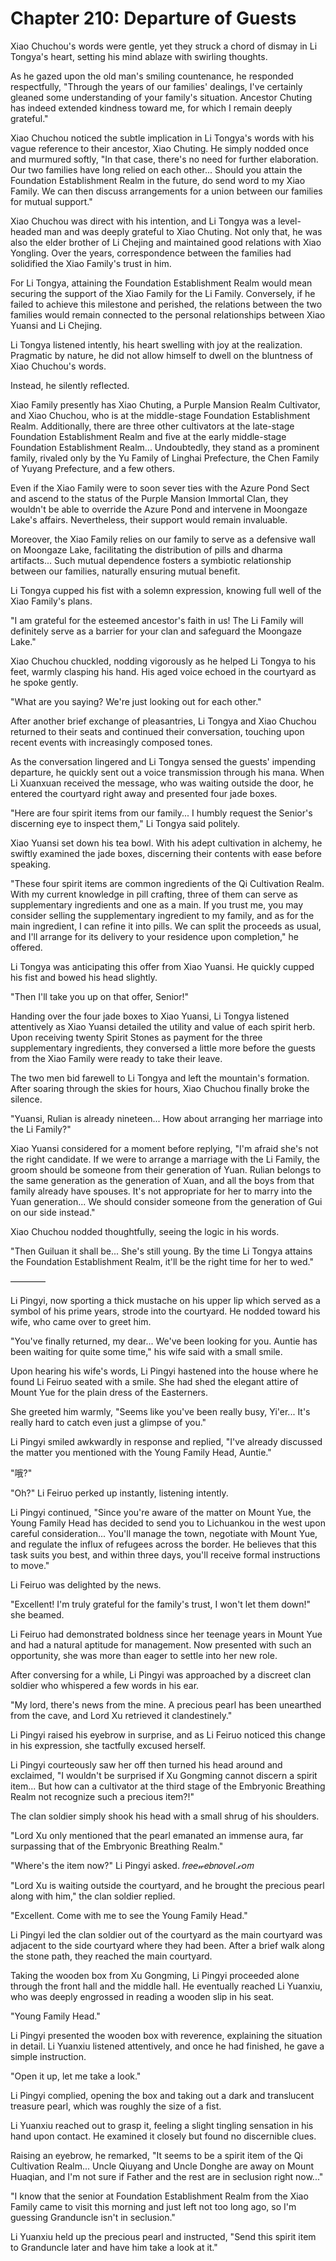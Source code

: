 # Chapter 210: Departure of Guests

Xiao Chuchou's words were gentle, yet they struck a chord of dismay in Li Tongya's heart, setting his mind ablaze with swirling thoughts.

As he gazed upon the old man's smiling countenance, he responded respectfully, "Through the years of our families' dealings, I've certainly gleaned some understanding of your family's situation. Ancestor Chuting has indeed extended kindness toward me, for which I remain deeply grateful."

Xiao Chuchou noticed the subtle implication in Li Tongya's words with his vague reference to their ancestor, Xiao Chuting. He simply nodded once and murmured softly, "In that case, there's no need for further elaboration. Our two families have long relied on each other... Should you attain the Foundation Establishment Realm in the future, do send word to my Xiao Family. We can then discuss arrangements for a union between our families for mutual support."

Xiao Chuchou was direct with his intention, and Li Tongya was a level-headed man and was deeply grateful to Xiao Chuting. Not only that, he was also the elder brother of Li Chejing and maintained good relations with Xiao Yongling. Over the years, correspondence between the families had solidified the Xiao Family's trust in him.

For Li Tongya, attaining the Foundation Establishment Realm would mean securing the support of the Xiao Family for the Li Family. Conversely, if he failed to achieve this milestone and perished, the relations between the two families would remain connected to the personal relationships between Xiao Yuansi and Li Chejing.

Li Tongya listened intently, his heart swelling with joy at the realization. Pragmatic by nature, he did not allow himself to dwell on the bluntness of Xiao Chuchou's words.

Instead, he silently reflected.

Xiao Family presently has Xiao Chuting, a Purple Mansion Realm Cultivator, and Xiao Chuchou, who is at the middle-stage Foundation Establishment Realm. Additionally, there are three other cultivators at the late-stage Foundation Establishment Realm and five at the early middle-stage Foundation Establishment Realm... Undoubtedly, they stand as a prominent family, rivaled only by the Yu Family of Linghai Prefecture, the Chen Family of Yuyang Prefecture, and a few others.

Even if the Xiao Family were to soon sever ties with the Azure Pond Sect and ascend to the status of the Purple Mansion Immortal Clan, they wouldn't be able to override the Azure Pond and intervene in Moongaze Lake's affairs. Nevertheless, their support would remain invaluable.

Moreover, the Xiao Family relies on our family to serve as a defensive wall on Moongaze Lake, facilitating the distribution of pills and dharma artifacts... Such mutual dependence fosters a symbiotic relationship between our families, naturally ensuring mutual benefit.

Li Tongya cupped his fist with a solemn expression, knowing full well of the Xiao Family's plans.

"I am grateful for the esteemed ancestor's faith in us! The Li Family will definitely serve as a barrier for your clan and safeguard the Moongaze Lake."

Xiao Chuchou chuckled, nodding vigorously as he helped Li Tongya to his feet, warmly clasping his hand. His aged voice echoed in the courtyard as he spoke gently.

"What are you saying? We're just looking out for each other."

After another brief exchange of pleasantries, Li Tongya and Xiao Chuchou returned to their seats and continued their conversation, touching upon recent events with increasingly composed tones.

As the conversation lingered and Li Tongya sensed the guests' impending departure, he quickly sent out a voice transmission through his mana. When Li Xuanxuan received the message, who was waiting outside the door, he entered the courtyard right away and presented four jade boxes.

"Here are four spirit items from our family... I humbly request the Senior's discerning eye to inspect them," Li Tongya said politely.

Xiao Yuansi set down his tea bowl. With his adept cultivation in alchemy, he swiftly examined the jade boxes, discerning their contents with ease before speaking.

"These four spirit items are common ingredients of the Qi Cultivation Realm. With my current knowledge in pill crafting, three of them can serve as supplementary ingredients and one as a main. If you trust me, you may consider selling the supplementary ingredient to my family, and as for the main ingredient, I can refine it into pills. We can split the proceeds as usual, and I'll arrange for its delivery to your residence upon completion," he offered.

Li Tongya was anticipating this offer from Xiao Yuansi. He quickly cupped his fist and bowed his head slightly.

"Then I'll take you up on that offer, Senior!"

Handing over the four jade boxes to Xiao Yuansi, Li Tongya listened attentively as Xiao Yuansi detailed the utility and value of each spirit herb. Upon receiving twenty Spirit Stones as payment for the three supplementary ingredients, they conversed a little more before the guests from the Xiao Family were ready to take their leave.

The two men bid farewell to Li Tongya and left the mountain's formation. After soaring through the skies for hours, Xiao Chuchou finally broke the silence.

"Yuansi, Rulian is already nineteen... How about arranging her marriage into the Li Family?"

Xiao Yuansi considered for a moment before replying, "I'm afraid she's not the right candidate. If we were to arrange a marriage with the Li Family, the groom should be someone from their generation of Yuan. Rulian belongs to the same generation as the generation of Xuan, and all the boys from that family already have spouses. It's not appropriate for her to marry into the Yuan generation... We should consider someone from the generation of Gui on our side instead."

Xiao Chuchou nodded thoughtfully, seeing the logic in his words.

"Then Guiluan it shall be... She's still young. By the time Li Tongya attains the Foundation Establishment Realm, it'll be the right time for her to wed."

————

Li Pingyi, now sporting a thick mustache on his upper lip which served as a symbol of his prime years, strode into the courtyard. He nodded toward his wife, who came over to greet him.

"You've finally returned, my dear... We've been looking for you. Auntie has been waiting for quite some time," his wife said with a small smile.

Upon hearing his wife's words, Li Pingyi hastened into the house where he found Li Feiruo seated with a smile. She had shed the elegant attire of Mount Yue for the plain dress of the Easterners.

She greeted him warmly, "Seems like you've been really busy, Yi'er... It's really hard to catch even just a glimpse of you."

Li Pingyi smiled awkwardly in response and replied, "I've already discussed the matter you mentioned with the Young Family Head, Auntie."

"哦?"

"Oh?" Li Feiruo perked up instantly, listening intently.

Li Pingyi continued, "Since you're aware of the matter on Mount Yue, the Young Family Head has decided to send you to Lichuankou in the west upon careful consideration... You'll manage the town, negotiate with Mount Yue, and regulate the influx of refugees across the border. He believes that this task suits you best, and within three days, you'll receive formal instructions to move."

Li Feiruo was delighted by the news.

"Excellent! I'm truly grateful for the family's trust, I won't let them down!" she beamed.

Li Feiruo had demonstrated boldness since her teenage years in Mount Yue and had a natural aptitude for management. Now presented with such an opportunity, she was more than eager to settle into her new role.

After conversing for a while, Li Pingyi was approached by a discreet clan soldier who whispered a few words in his ear.

"My lord, there's news from the mine. A precious pearl has been unearthed from the cave, and Lord Xu retrieved it clandestinely."

Li Pingyi raised his eyebrow in surprise, and as Li Feiruo noticed this change in his expression, she tactfully excused herself.

Li Pingyi courteously saw her off then turned his head around and exclaimed, "I wouldn't be surprised if Xu Gongming cannot discern a spirit item... But how can a cultivator at the third stage of the Embryonic Breathing Realm not recognize such a precious item?!"

The clan soldier simply shook his head with a small shrug of his shoulders.

"Lord Xu only mentioned that the pearl emanated an immense aura, far surpassing that of the Embryonic Breathing Realm."

"Where's the item now?" Li Pingyi asked.
𝑓𝑟𝑒𝘦𝓌𝑒𝑏𝑛𝑜𝘷𝑒𝘭.𝒸𝘰𝑚

"Lord Xu is waiting outside the courtyard, and he brought the precious pearl along with him," the clan soldier replied.

"Excellent. Come with me to see the Young Family Head."

Li Pingyi led the clan soldier out of the courtyard as the main courtyard was adjacent to the side courtyard where they had been. After a brief walk along the stone path, they reached the main courtyard.

Taking the wooden box from Xu Gongming, Li Pingyi proceeded alone through the front hall and the middle hall. He eventually reached Li Yuanxiu, who was deeply engrossed in reading a wooden slip in his seat.

"Young Family Head."

Li Pingyi presented the wooden box with reverence, explaining the situation in detail. Li Yuanxiu listened attentively, and once he had finished, he gave a simple instruction.

"Open it up, let me take a look."

Li Pingyi complied, opening the box and taking out a dark and translucent treasure pearl, which was roughly the size of a fist.

Li Yuanxiu reached out to grasp it, feeling a slight tingling sensation in his hand upon contact. He examined it closely but found no discernible clues.

Raising an eyebrow, he remarked, "It seems to be a spirit item of the Qi Cultivation Realm... Uncle Qiuyang and Uncle Donghe are away on Mount Huaqian, and I'm not sure if Father and the rest are in seclusion right now..."

"I know that the senior at Foundation Establishment Realm from the Xiao Family came to visit this morning and just left not too long ago, so I'm guessing Granduncle isn't in seclusion."

Li Yuanxiu held up the precious pearl and instructed, "Send this spirit item to Granduncle later and have him take a look at it."
